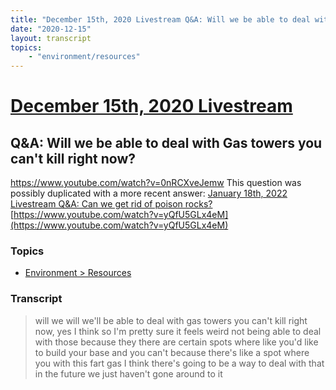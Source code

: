 ```yaml
---
title: "December 15th, 2020 Livestream Q&A: Will we be able to deal with Gas towers you can't kill right now?"
date: "2020-12-15"
layout: transcript
topics:
    - "environment/resources"
---
```

# [December 15th, 2020 Livestream](../2020-12-15.md)
## Q&A: Will we be able to deal with Gas towers you can't kill right now?
https://www.youtube.com/watch?v=0nRCXveJemw
This question was possibly duplicated with a more recent answer: [January 18th, 2022 Livestream Q&A: Can we get rid of poison rocks?](./yt-yQfU5GLx4eM.md) [https://www.youtube.com/watch?v=yQfU5GLx4eM](https://www.youtube.com/watch?v=yQfU5GLx4eM)


### Topics
* [Environment > Resources](../topics/environment/resources.md)

### Transcript

> will we will we'll be able to deal with gas towers you can't kill right now, yes I think so I'm pretty sure it feels weird not being able to deal with those because they there are certain spots where like you'd like to build your base and you can't because there's like a spot where you with this fart gas I think there's going to be a way to deal with that in the future we just haven't gone around to it
